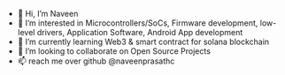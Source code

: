- 👋 Hi, I’m Naveen
- 👀 I’m interested in Microcontrollers/SoCs, Firmware development, low-level drivers, Application Software, Android App development
- 🌱 I’m currently learning Web3 & smart contract for solana blockchain
- 💞️ I’m looking to collaborate on Open Source Projects
- 📫  reach me over github @naveenprasathc

<!---
naveenprasathc/naveenprasathc is a ✨ special ✨ repository because its `README.md` (this file) appears on your GitHub profile.
You can click the Preview link to take a look at your changes.
--->
